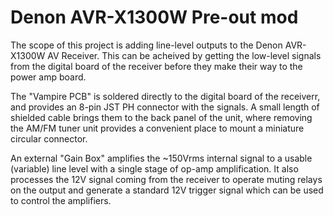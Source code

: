 # Denon AVR-X1300W Pre-out mod

The scope of this project is adding line-level outputs to the Denon AVR-X1300W AV Receiver.
This can be acheived by getting the low-level signals from the digital board of the receiver before they make their way to the power amp board.

The "Vampire PCB" is soldered directly to the digital board of the receiverr, and provides an 8-pin JST PH connector with the signals. A small length of shielded cable brings them to the back panel of the unit, where removing the AM/FM tuner unit provides a convenient place to mount a miniature circular connector.

An external "Gain Box" amplifies the ~150Vrms internal signal to a usable (variable) line level with a single stage of op-amp amplification. It also processes the 12V signal coming from the receiver to operate muting relays on the output and generate a standard 12V trigger signal which can be used to control the amplifiers.
